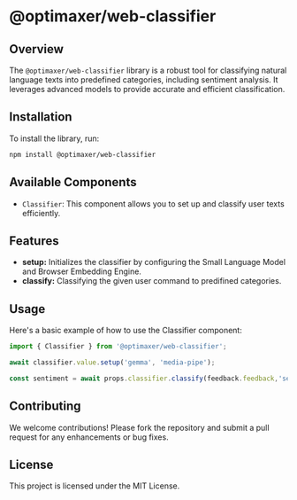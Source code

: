 # @optimaxer/web-classifier

## Overview

The `@optimaxer/web-classifier` library is a robust tool for classifying natural language texts into predefined categories, including sentiment analysis. It leverages advanced models to provide accurate and efficient classification.


## Installation

To install the library, run:

```bash
npm install @optimaxer/web-classifier
```


## Available Components

- `Classifier`: This component allows you to set up and classify user texts efficiently.


## Features

- **setup:** Initializes the classifier by configuring the Small Language Model and Browser Embedding Engine.
- **classify:** Classifying the given user command to predifined categories.


## Usage

Here's a basic example of how to use the Classifier component:

```javascript
import { Classifier } from '@optimaxer/web-classifier';

await classifier.value.setup('gemma', 'media-pipe');

const sentiment = await props.classifier.classify(feedback.feedback,'sentiment', ['positive', 'negative']);
```

## Contributing

We welcome contributions! Please fork the repository and submit a pull request for any enhancements or bug fixes.


## License
This project is licensed under the MIT License.